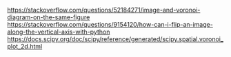 https://stackoverflow.com/questions/52184271/image-and-voronoi-diagram-on-the-same-figure
https://stackoverflow.com/questions/9154120/how-can-i-flip-an-image-along-the-vertical-axis-with-python
https://docs.scipy.org/doc/scipy/reference/generated/scipy.spatial.voronoi_plot_2d.html